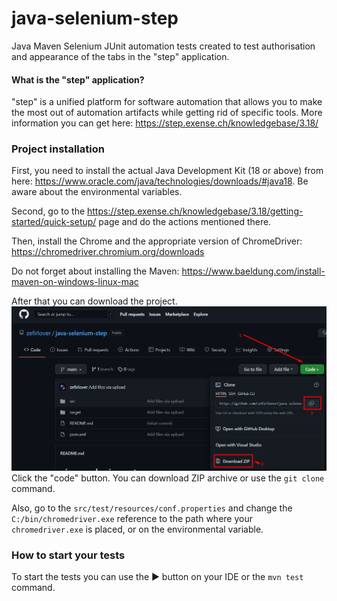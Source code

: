 # java-selenium-step
Java Maven Selenium JUnit automation tests created to test authorisation 
and appearance of the tabs in the "step" application.
#### What is the "step" application?
"step" is a unified platform for software automation that allows you to make 
the most out of automation artifacts while getting rid of specific tools.
More information you can get here: https://step.exense.ch/knowledgebase/3.18/
### Project installation
First, you need to install the actual Java Development Kit (18 or above) from here:
https://www.oracle.com/java/technologies/downloads/#java18. Be aware about the environmental
variables.

Second, go to the https://step.exense.ch/knowledgebase/3.18/getting-started/quick-setup/
page and do the actions mentioned there.

Then, install the Chrome and the appropriate version of ChromeDriver:
https://chromedriver.chromium.org/downloads

Do not forget about installing the Maven: https://www.baeldung.com/install-maven-on-windows-linux-mac

After that you can download the project.![img.png](img.png)
Click the "code" button. You can download ZIP archive or use the `git clone` command.

Also, go to the `src/test/resources/conf.properties` and change the
`C:/bin/chromedriver.exe`
reference to the path where your `chromedriver.exe` is placed, or on the 
environmental variable.

### How to start your tests
To start the tests you can use the ▶ button on your IDE or the `mvn test` command.